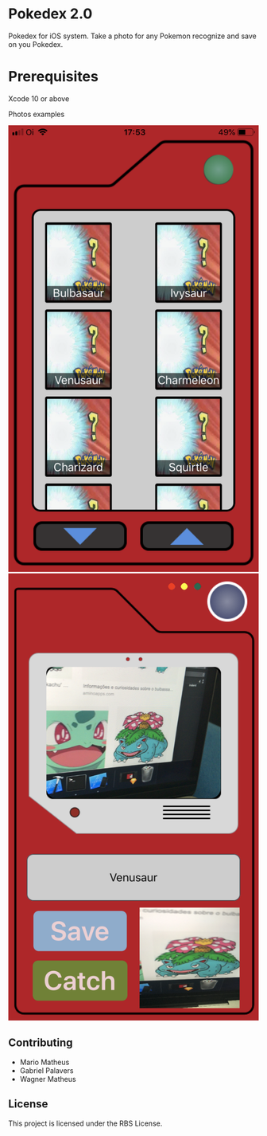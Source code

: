 
# Pokedex 2.0

Pokedex for iOS system. Take a photo for any Pokemon recognize and save on you Pokedex.

# Prerequisites

Xcode 10 or above

Photos examples

![Screenshot](image01.PNG)
![Screenshot](image02.PNG)

## Contributing

- Mario Matheus
- Gabriel Palavers
- Wagner Matheus 

## License

This project is licensed under the RBS License.
